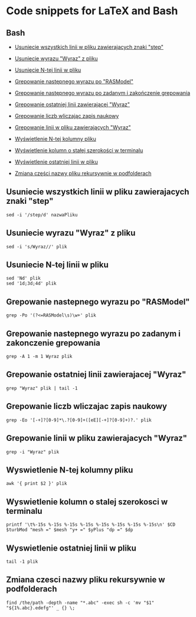 Code snippets for LaTeX and Bash
========================================


Bash
------------

- [Usuniecie wszystkich linii w pliku zawierajacych znaki "step"](#usuniecie-wszystkich-linii-w-pliku-zawierajacych-znaki-step)

- [Usuniecie wyrazu "Wyraz" z pliku](#usuniecie-wyrazu-wyraz-z-pliku)

- [Usunięcie N-tej linii w pliku](#usuniecie-n-tej-linii-w-pliku)

- [Grepowanie następnego wyrazu po "RASModel"](#grepowanie-nastepnego-wyrazu-po-rasmodel)

- [Grepowanie następnego wyrazu po zadanym i zakończenie grepowania
](#grepowanie-nastepnego-wyrazu-po-zadanym-i-zakonczenie-grepowania)

- [Grepowanie ostatniej linii zawierającej "Wyraz"](#grepowanie-ostatniej-linii-zawierajacej-wyraz)

- [Grepowanie liczb wliczając zapis naukowy](#grepowanie-liczb-wliczajac-zapis-naukowy)

- [Grepowanie linii w pliku zawierających "Wyraz"](#grepowanie-linii-w-pliku-zawierajacych-wyraz)

- [Wyświetlenie N-tej kolumny pliku](#wyswietlenie-n-tej-kolumny-pliku)

- [Wyświetlenie kolumn o stałej szerokości w terminalu](#wyswietlenie-kolumn-o-stalej-szerokosci-w-terminalu)

- [Wyświetlenie ostatniej linii w pliku](#wyswietlenie-ostatniej-linii-w-pliku)

- [Zmiana części nazwy pliku rekursywnie w podfolderach](#zmiana-czesci-nazwy-pliku-rekursywnie-w-podfolderach)



## Usuniecie wszystkich linii w pliku zawierajacych znaki "step" 

	sed -i '/step/d' nazwaPliku

## Usuniecie wyrazu "Wyraz" z pliku

	sed -i 's/Wyraz//' plik

## Usuniecie N-tej linii w pliku

	sed 'Nd' plik
	sed '1d;3d;4d' plik

## Grepowanie nastepnego wyrazu po "RASModel"

	grep -Po '(?<=RASModel\s)\w+' plik

## Grepowanie nastepnego wyrazu po zadanym i zakonczenie grepowania

	grep -A 1 -m 1 Wyraz plik

## Grepowanie ostatniej linii zawierajacej "Wyraz"

	grep "Wyraz" plik | tail -1 

## Grepowanie liczb wliczajac zapis naukowy

	grep -Eo '[-+]?[0-9]*\.?[0-9]+([eE][-+]?[0-9]+)?.' plik

## Grepowanie linii w pliku zawierajacych "Wyraz"

	grep -i "Wyraz" plik

## Wyswietlenie N-tej kolumny pliku

	awk '{ print $2 }' plik

## Wyswietlenie kolumn o stalej szerokosci w terminalu

	printf '\t%-15s %-15s %-15s %-15s %-15s %-15s %-15s %-15s\n' $CD $turbMod "mesh =" $mesh "y+ =" $yPlus "dp =" $dp

## Wyswietlenie ostatniej linii w pliku

	tail -1 plik

## Zmiana czesci nazwy pliku rekursywnie w podfolderach

	find /the/path -depth -name "*.abc" -exec sh -c 'mv "$1" "${1%.abc}.edefg"' _ {} \;
